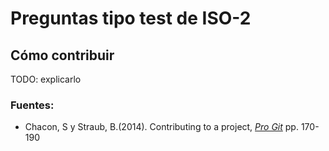 # Preguntas tipo test de ISO-2

## Cómo contribuir
TODO: explicarlo
### Fuentes: 
* Chacon, S y Straub, B.(2014). Contributing to a project, [*Pro Git*](https://git-scm.com/book/en/v2/GitHub-Contributing-to-a-Project)  pp. 170-190
